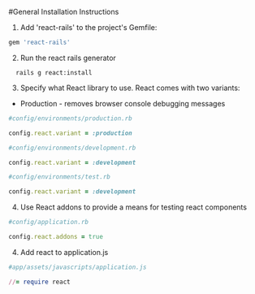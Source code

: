 #General Installation Instructions

1. Add 'react-rails' to the project's Gemfile:

  ```ruby
  gem 'react-rails'
  ```

2. Run the react rails generator 

  ```
    rails g react:install
  ```

3. Specify what React library to use. React comes with two variants:
  * Production - removes browser console debugging messages
  ```ruby
  #config/environments/production.rb

  config.react.variant = :production

  #config/environments/development.rb

  config.react.variant = :development

  #config/environments/test.rb

  config.react.variant = :development
  ```

4. Use React addons to provide a means for testing react components

  ```ruby
  #config/application.rb

  config.react.addons = true
  ```

4. Add react to application.js

  ```ruby
  #app/assets/javascripts/application.js

  //= require react
  ```
